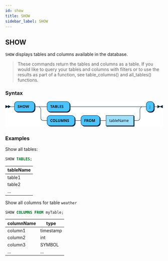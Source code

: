 ```yaml
---
id: show
title: SHOW
sidebar_label: SHOW
---
```


## SHOW 
`SHOW` displays tables and columns available in the database.

> These commands return the tables and columns as a table. If you would like to query your tables and columns 
with filters or to use the results as part of a function, see table_columns() and all_tables() functions.

### Syntax
![alt-text](assets/show.svg)

### Examples
Show all tables:
```sql
SHOW TABLES;
```

|tableName|
|---|
|table1|
|table2|
|...|

Show all columns for table `weather`
```sql
SHOW COLUMNS FROM myTable;
```

|columnName| type|
|---|---|
|column1 | timestamp |
|column2 | int |
|column3 | SYMBOL|
|...|...|

